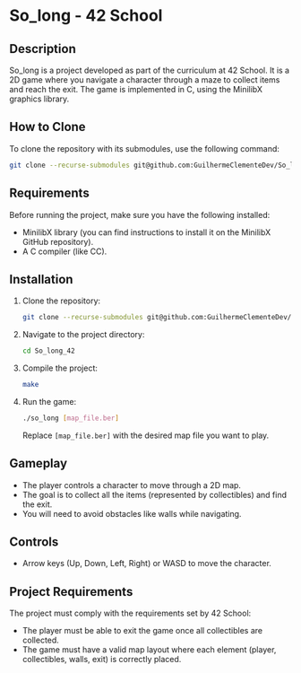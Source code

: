 # So_long - 42 School

## Description

So_long is a project developed as part of the curriculum at 42 School. It is a 2D game where you navigate a character through a maze to collect items and reach the exit. The game is implemented in C, using the MinilibX graphics library.

## How to Clone

To clone the repository with its submodules, use the following command:

```bash
git clone --recurse-submodules git@github.com:GuilhermeClementeDev/So_long_42.git
```
## Requirements

Before running the project, make sure you have the following installed:

- MinilibX library (you can find instructions to install it on the MinilibX GitHub repository).
- A C compiler (like CC).

## Installation

1. Clone the repository:

    ```bash
    git clone --recurse-submodules git@github.com:GuilhermeClementeDev/So_long_42.git
    ```

2. Navigate to the project directory:

    ```bash
    cd So_long_42
    ```

3. Compile the project:

    ```bash
    make
    ```

4. Run the game:

    ```bash
    ./so_long [map_file.ber]
    ```

    Replace `[map_file.ber]` with the desired map file you want to play.

## Gameplay

- The player controls a character to move through a 2D map.
- The goal is to collect all the items (represented by collectibles) and find the exit.
- You will need to avoid obstacles like walls while navigating.

## Controls

- Arrow keys (Up, Down, Left, Right) or WASD to move the character.

## Project Requirements

The project must comply with the requirements set by 42 School:

- The player must be able to exit the game once all collectibles are collected.
- The game must have a valid map layout where each element (player, collectibles, walls, exit) is correctly placed.
